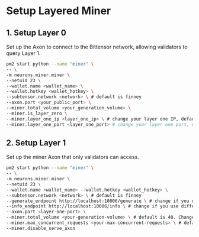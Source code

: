 # Setup Layered Miner

## 1. Setup Layer 0
Set up the Axon to connect to the Bittensor network, allowing validators to query Layer 1.

```bash
pm2 start python --name "miner" \
-- \
-m neurons.miner.miner \
--netuid 23 \
--wallet.name <wallet_name> \
--wallet.hotkey <wallet_hotkey> \
--subtensor.network <network> \ # default is finney
--axon.port <your_public_port> \
--miner.total_volume <your_generation_volume> \
--miner.is_layer_zero \
--miner.layer_one_ip <layer_one_ip> \ # change your layer one IP, default is 0.0.0.0
--miner.layer_one_port <layer_one_port> # change your layer one port, default is 8091
```

## 2. Setup Layer 1
Set up the miner Axon that only validators can access.

```bash
pm2 start python --name "miner" \
-- \
-m neurons.miner.miner \
--netuid 23 \
--wallet.name <wallet_name> --wallet.hotkey <wallet_hotkey> \
--subtensor.network <network> \ # default is finney
--generate_endpoint http://localhost:10006/generate \ # change if you use different port or host
--info_endpoint http://localhost:10006/info \ # change if you use different port or host
--axon.port <layer-one-port> \
--miner.total_volume <your-generation-volume> \ # default is 40. Change based on your model timeout value and GPU capacity
--miner.max_concurrent_requests <your-max-concurrent-requests> \ # default is 4. Change based on your model timeout value and GPU capacity
--miner.disable_serve_axon
```

